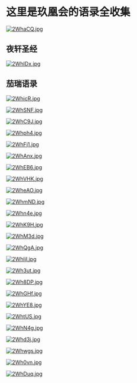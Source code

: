 # 这里是玖凰会的语录全收集
[![2WhaCQ.jpg](https://z3.ax1x.com/2021/06/11/2WhaCQ.jpg)](https://imgtu.com/i/2WhaCQ)


## 夜轩圣经

[![2WhIDx.jpg](https://z3.ax1x.com/2021/06/11/2WhIDx.jpg)](https://imgtu.com/i/2WhIDx)

## 茄瑞语录

[![2WhicR.jpg](https://z3.ax1x.com/2021/06/11/2WhicR.jpg)](https://imgtu.com/i/2WhicR)

[![2WhSNF.jpg](https://z3.ax1x.com/2021/06/11/2WhSNF.jpg)](https://imgtu.com/i/2WhSNF)

[![2WhC9J.jpg](https://z3.ax1x.com/2021/06/11/2WhC9J.jpg)](https://imgtu.com/i/2WhC9J)

[![2Whph4.jpg](https://z3.ax1x.com/2021/06/11/2Whph4.jpg)](https://imgtu.com/i/2Whph4)

[![2WhFj1.jpg](https://z3.ax1x.com/2021/06/11/2WhFj1.jpg)](https://imgtu.com/i/2WhFj1)

[![2WhAnx.jpg](https://z3.ax1x.com/2021/06/11/2WhAnx.jpg)](https://imgtu.com/i/2WhAnx)

[![2WhEB6.jpg](https://z3.ax1x.com/2021/06/11/2WhEB6.jpg)](https://imgtu.com/i/2WhEB6)

[![2WhVHK.jpg](https://z3.ax1x.com/2021/06/11/2WhVHK.jpg)](https://imgtu.com/i/2WhVHK)

[![2WheAO.jpg](https://z3.ax1x.com/2021/06/11/2WheAO.jpg)](https://imgtu.com/i/2WheAO)

[![2WhmND.jpg](https://z3.ax1x.com/2021/06/11/2WhmND.jpg)](https://imgtu.com/i/2WhmND)

[![2Whn4e.jpg](https://z3.ax1x.com/2021/06/11/2Whn4e.jpg)](https://imgtu.com/i/2Whn4e)

[![2WhK9H.jpg](https://z3.ax1x.com/2021/06/11/2WhK9H.jpg)](https://imgtu.com/i/2WhK9H)

[![2WhM3d.jpg](https://z3.ax1x.com/2021/06/11/2WhM3d.jpg)](https://imgtu.com/i/2WhM3d)

[![2WhQgA.jpg](https://z3.ax1x.com/2021/06/11/2WhQgA.jpg)](https://imgtu.com/i/2WhQgA)

[![2WhljI.jpg](https://z3.ax1x.com/2021/06/11/2WhljI.jpg)](https://imgtu.com/i/2WhljI)

[![2Wh3ut.jpg](https://z3.ax1x.com/2021/06/11/2Wh3ut.jpg)](https://imgtu.com/i/2Wh3ut)

[![2Wh8DP.jpg](https://z3.ax1x.com/2021/06/11/2Wh8DP.jpg)](https://imgtu.com/i/2Wh8DP)

[![2WhGHf.jpg](https://z3.ax1x.com/2021/06/11/2WhGHf.jpg)](https://imgtu.com/i/2WhGHf)

[![2WhYE8.jpg](https://z3.ax1x.com/2021/06/11/2WhYE8.jpg)](https://imgtu.com/i/2WhYE8)

[![2WhtUS.jpg](https://z3.ax1x.com/2021/06/11/2WhtUS.jpg)](https://imgtu.com/i/2WhtUS)

[![2WhN4g.jpg](https://z3.ax1x.com/2021/06/11/2WhN4g.jpg)](https://imgtu.com/i/2WhN4g)

[![2Whd3j.jpg](https://z3.ax1x.com/2021/06/11/2Whd3j.jpg)](https://imgtu.com/i/2Whd3j)

[![2Whwgs.jpg](https://z3.ax1x.com/2021/06/11/2Whwgs.jpg)](https://imgtu.com/i/2Whwgs)

[![2Wh0vn.jpg](https://z3.ax1x.com/2021/06/11/2Wh0vn.jpg)](https://imgtu.com/i/2Wh0vn)

[![2WhDuq.jpg](https://z3.ax1x.com/2021/06/11/2WhDuq.jpg)](https://imgtu.com/i/2WhDuq)

